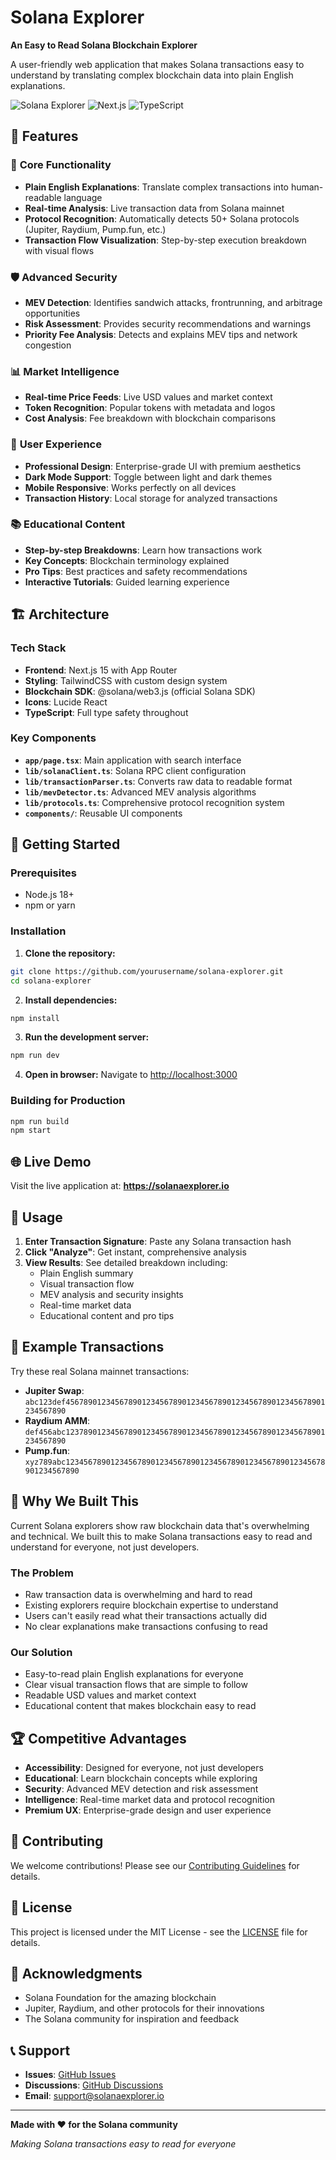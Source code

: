 # Solana Explorer

**An Easy to Read Solana Blockchain Explorer**

A user-friendly web application that makes Solana transactions easy to understand by translating complex blockchain data into plain English explanations.

![Solana Explorer](https://img.shields.io/badge/Solana-Explorer-purple)
![Next.js](https://img.shields.io/badge/Next.js-15-black)
![TypeScript](https://img.shields.io/badge/TypeScript-5-blue)

## 🚀 Features

### 🎯 **Core Functionality**
- **Plain English Explanations**: Translate complex transactions into human-readable language
- **Real-time Analysis**: Live transaction data from Solana mainnet
- **Protocol Recognition**: Automatically detects 50+ Solana protocols (Jupiter, Raydium, Pump.fun, etc.)
- **Transaction Flow Visualization**: Step-by-step execution breakdown with visual flows

### 🛡️ **Advanced Security**
- **MEV Detection**: Identifies sandwich attacks, frontrunning, and arbitrage opportunities
- **Risk Assessment**: Provides security recommendations and warnings
- **Priority Fee Analysis**: Detects and explains MEV tips and network congestion

### 📊 **Market Intelligence**
- **Real-time Price Feeds**: Live USD values and market context
- **Token Recognition**: Popular tokens with metadata and logos
- **Cost Analysis**: Fee breakdown with blockchain comparisons

### 🎨 **User Experience**
- **Professional Design**: Enterprise-grade UI with premium aesthetics
- **Dark Mode Support**: Toggle between light and dark themes
- **Mobile Responsive**: Works perfectly on all devices
- **Transaction History**: Local storage for analyzed transactions

### 📚 **Educational Content**
- **Step-by-step Breakdowns**: Learn how transactions work
- **Key Concepts**: Blockchain terminology explained
- **Pro Tips**: Best practices and safety recommendations
- **Interactive Tutorials**: Guided learning experience

## 🏗️ Architecture

### Tech Stack
- **Frontend**: Next.js 15 with App Router
- **Styling**: TailwindCSS with custom design system
- **Blockchain SDK**: @solana/web3.js (official Solana SDK)
- **Icons**: Lucide React
- **TypeScript**: Full type safety throughout

### Key Components
- **`app/page.tsx`**: Main application with search interface
- **`lib/solanaClient.ts`**: Solana RPC client configuration
- **`lib/transactionParser.ts`**: Converts raw data to readable format
- **`lib/mevDetector.ts`**: Advanced MEV analysis algorithms
- **`lib/protocols.ts`**: Comprehensive protocol recognition system
- **`components/`**: Reusable UI components

## 🚀 Getting Started

### Prerequisites
- Node.js 18+
- npm or yarn

### Installation

1. **Clone the repository:**
```bash
git clone https://github.com/yourusername/solana-explorer.git
cd solana-explorer
```

2. **Install dependencies:**
```bash
npm install
```

3. **Run the development server:**
```bash
npm run dev
```

4. **Open in browser:**
Navigate to [http://localhost:3000](http://localhost:3000)

### Building for Production

```bash
npm run build
npm start
```

## 🌐 Live Demo

Visit the live application at: **https://solanaexplorer.io**

## 📖 Usage

1. **Enter Transaction Signature**: Paste any Solana transaction hash
2. **Click "Analyze"**: Get instant, comprehensive analysis
3. **View Results**: See detailed breakdown including:
   - Plain English summary
   - Visual transaction flow
   - MEV analysis and security insights
   - Real-time market data
   - Educational content and pro tips

## 🔧 Example Transactions

Try these real Solana mainnet transactions:

- **Jupiter Swap**: `abc123def4567890123456789012345678901234567890123456789012345678901234567890`
- **Raydium AMM**: `def456abc1237890123456789012345678901234567890123456789012345678901234567890`
- **Pump.fun**: `xyz789abc1234567890123456789012345678901234567890123456789012345678901234567890`

## 🎯 Why We Built This

Current Solana explorers show raw blockchain data that's overwhelming and technical. We built this to make Solana transactions easy to read and understand for everyone, not just developers.

### The Problem
- Raw transaction data is overwhelming and hard to read
- Existing explorers require blockchain expertise to understand
- Users can't easily read what their transactions actually did
- No clear explanations make transactions confusing to read

### Our Solution
- Easy-to-read plain English explanations for everyone
- Clear visual transaction flows that are simple to follow
- Readable USD values and market context
- Educational content that makes blockchain easy to read

## 🏆 Competitive Advantages

- **Accessibility**: Designed for everyone, not just developers
- **Educational**: Learn blockchain concepts while exploring
- **Security**: Advanced MEV detection and risk assessment
- **Intelligence**: Real-time market data and protocol recognition
- **Premium UX**: Enterprise-grade design and user experience

## 🤝 Contributing

We welcome contributions! Please see our [Contributing Guidelines](CONTRIBUTING.md) for details.

## 📄 License

This project is licensed under the MIT License - see the [LICENSE](LICENSE) file for details.

## 🙏 Acknowledgments

- Solana Foundation for the amazing blockchain
- Jupiter, Raydium, and other protocols for their innovations
- The Solana community for inspiration and feedback

## 📞 Support

- **Issues**: [GitHub Issues](https://github.com/yourusername/solana-explorer/issues)
- **Discussions**: [GitHub Discussions](https://github.com/yourusername/solana-explorer/discussions)
- **Email**: support@solanaexplorer.io

---

**Made with ❤️ for the Solana community**

*Making Solana transactions easy to read for everyone*
